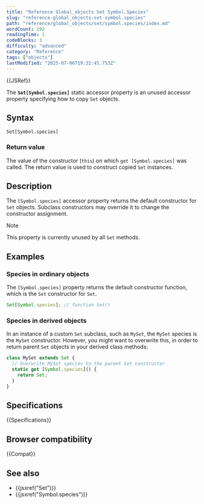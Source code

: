 ```yaml
---
title: "Reference Global_objects Set Symbol.Species"
slug: "reference-global_objects-set-symbol.species"
path: "reference/global_objects/set/symbol.species/index.md"
wordCount: 192
readingTime: 1
codeBlocks: 3
difficulty: "advanced"
category: "Reference"
tags: ["objects"]
lastModified: "2025-07-06T19:32:45.753Z"
---
```



{{JSRef}}

The **`Set[Symbol.species]`** static accessor property is an unused accessor property specifying how to copy `Set` objects.

## Syntax

```js-nolint
Set[Symbol.species]
```

### Return value

The value of the constructor (`this`) on which `get [Symbol.species]` was called. The return value is used to construct copied `Set` instances.

## Description

The `[Symbol.species]` accessor property returns the default constructor for `Set` objects. Subclass constructors may override it to change the constructor assignment.

> [!NOTE]
> This property is currently unused by all `Set` methods.

## Examples

### Species in ordinary objects

The `[Symbol.species]` property returns the default constructor function, which is the `Set` constructor for `Set`.

```js
Set[Symbol.species]; // function Set()
```

### Species in derived objects

In an instance of a custom `Set` subclass, such as `MySet`, the `MySet` species is the `MySet` constructor. However, you might want to overwrite this, in order to return parent `Set` objects in your derived class methods:

```js
class MySet extends Set {
  // Overwrite MySet species to the parent Set constructor
  static get [Symbol.species]() {
    return Set;
  }
}
```

## Specifications

{{Specifications}}

## Browser compatibility

{{Compat}}

## See also

- {{jsxref("Set")}}
- {{jsxref("Symbol.species")}}
